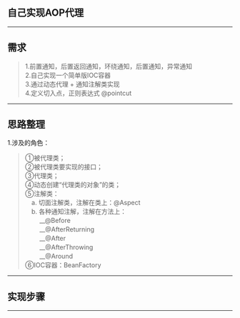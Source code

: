## 自己实现AOP代理
---
## 需求
> 1.前置通知，后置返回通知，环绕通知，后置通知，异常通知   
> 2.自己实现一个简单版IOC容器   
> 3.通过动态代理 + 通知注解类实现   
> 4.定义切入点，正则表达式 @pointcut   

---
## 思路整理
1.涉及的角色：
> ①被代理类；  
②被代理类要实现的接口；   
③代理类；   
④动态创建“代理类的对象”的类；   
⑤注解类：    
　a. 切面注解类，注解在类上：@Aspect     
　b. 各种通知注解，注解在方法上：   
　　 __@Before   
　　 __@AfterReturning   
　　 __@After   
　　 __@AfterThrowing   
　　 __@Around   
⑥IOC容器：BeanFactory   

---
## 实现步骤

---

